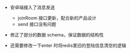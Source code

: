 * 安卓端接入了消息发送
  - joinRoom 接口更新，配合新的产品设计
  - send 接口没有问题

* 修正了部分的数据 schema，保证数据的结构性
* 还需要修改一下enter 时将redis里旧的登陆信息清空的逻辑